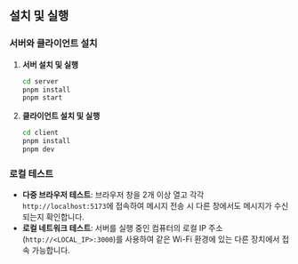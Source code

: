 ## 설치 및 실행

### 서버와 클라이언트 설치

1. **서버 설치 및 실행**

   ```bash
   cd server
   pnpm install
   pnpm start
   ```

2. **클라이언트 설치 및 실행**
   ```bash
   cd client
   pnpm install
   pnpm dev
   ```

### 로컬 테스트

- **다중 브라우저 테스트**: 브라우저 창을 2개 이상 열고 각각 `http://localhost:5173`에 접속하여 메시지 전송 시 다른 창에서도 메시지가 수신되는지 확인합니다.
- **로컬 네트워크 테스트**: 서버를 실행 중인 컴퓨터의 로컬 IP 주소 (`http://<LOCAL_IP>:3000`)를 사용하여 같은 Wi-Fi 환경에 있는 다른 장치에서 접속 가능합니다.
